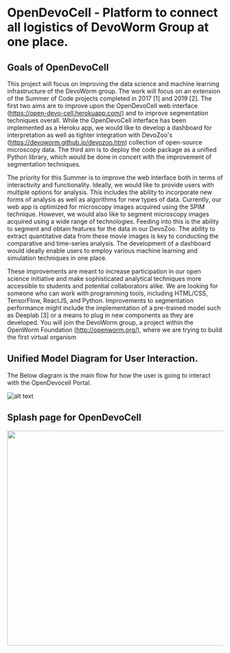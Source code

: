 # OpenDevoCell - Platform to connect all logistics of DevoWorm Group at one place.

## Goals of OpenDevoCell

This project will focus on improving the data science and machine learning infrastructure of the DevoWorm group. The work will focus on an extension of the Summer of Code projects completed in 2017 [1] and 2019 [2]. The first two aims are to improve upon the OpenDevoCell web interface (https://open-devo-cell.herokuapp.com/) and to improve segmentation techniques overall. While the OpenDevoCell interface has been implemented as a Heroku app, we would like to develop a dashboard for interpretation as well as tighter integration with DevoZoo's (https://devoworm.github.io/devozoo.htm) collection of open-source microscopy data. The third aim is to deploy the code package as a unified Python library, which would be done in concert with the improvement of segmentation techniques.

The priority for this Summer is to improve the web interface both in terms of interactivity and functionality. Ideally, we would like to provide users with multiple options for analysis. This includes the ability to incorporate new forms of analysis as well as algorithms for new types of data. Currently, our web app is optimized for microscopy images acquired using the SPIM technique. However, we would also like to segment microscopy images acquired using a wide range of technologies. Feeding into this is the ability to segment and obtain features for the data in our DevoZoo. The ability to extract quantitative data from these movie images is key to conducting the comparative and time-series analysis. The development of a dashboard would ideally enable users to employ various machine learning and simulation techniques in one place.

These improvements are meant to increase participation in our open science initiative and make sophisticated analytical techniques more accessible to students and potential collaborators alike. We are looking for someone who can work with programming tools, including HTML/CSS, TensorFlow, ReactJS, and Python. Improvements to segmentation performance might include the implementation of a pre-trained model such as Deeplab [3] or a means to plug in new components as they are developed. You will join the DevoWorm group, a project within the OpenWorm Foundation (http://openworm.org/), where we are trying to build the first virtual organism

## Unified Model Diagram for User Interaction.

The Below diagram is the main flow for how the user is going to interact with the OpenDevocell Portal.

![alt text](https://github.com/ujjwalll/GSoC-2020/blob/master/OpenDevoCell%20Integration/Images_Readme/OpenDevoCell_UML.png?raw=true)

## Splash page for OpenDevoCell
<p align="center"> 
<img src="https://github.com/devoworm/GSoC-2020/blob/master/OpenDevoCell%20Integration/Images_Readme/DEMO.gif" width="1000" height="500">
</p>
